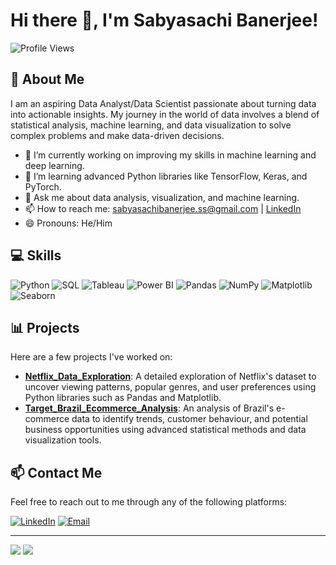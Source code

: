 # Hi there 👋, I'm Sabyasachi Banerjee!

![Profile Views](https://komarev.com/ghpvc/?username=ssgalactic&color=green)

## 🌟 About Me
I am an aspiring Data Analyst/Data Scientist passionate about turning data into actionable insights. My journey in the world of data involves a blend of statistical analysis, machine learning, and data visualization to solve complex problems and make data-driven decisions.

- 🔭 I’m currently working on improving my skills in machine learning and deep learning.
- 🌱 I’m learning advanced Python libraries like TensorFlow, Keras, and PyTorch.
- 💬 Ask me about data analysis, visualization, and machine learning.
- 📫 How to reach me: [sabyasachibanerjee.ss@gmail.com](mailto:sabyasachibanerjee.ss@gmail.com) | [LinkedIn](https://www.linkedin.com/in/ss-banerjee/)
- 😄 Pronouns: He/Him

## 💻 Skills
![Python](https://img.shields.io/badge/Python-FFD43B?style=for-the-badge&logo=python&logoColor=blue)
![SQL](https://img.shields.io/badge/SQL-4479A1?style=for-the-badge&logo=sql&logoColor=white)
![Tableau](https://img.shields.io/badge/Tableau-E97627?style=for-the-badge&logo=tableau&logoColor=white)
![Power BI](https://img.shields.io/badge/Power_BI-F2C811?style=for-the-badge&logo=power-bi&logoColor=black)
![Pandas](https://img.shields.io/badge/Pandas-150458?style=for-the-badge&logo=pandas&logoColor=white)
![NumPy](https://img.shields.io/badge/NumPy-013243?style=for-the-badge&logo=numpy&logoColor=white)
![Matplotlib](https://img.shields.io/badge/Matplotlib-ffffff?style=for-the-badge&logo=matplotlib&logoColor=black)
![Seaborn](https://img.shields.io/badge/Seaborn-3776AB?style=for-the-badge&logo=python&logoColor=white)

## 📊 Projects
Here are a few projects I've worked on:

- **[Netflix_Data_Exploration](https://github.com/ssgalactic/Netflix_Data_Exploration)**: A detailed exploration of Netflix's dataset to uncover viewing patterns, popular genres, and user preferences using Python libraries such as Pandas and Matplotlib.
- **[Target_Brazil_Ecommerce_Analysis](https://github.com/ssgalactic/Target_Brazil_Ecommerce_Analysis)**: An analysis of Brazil's e-commerce data to identify trends, customer behaviour, and potential business opportunities using advanced statistical methods and data visualization tools.

## 📫 Contact Me
Feel free to reach out to me through any of the following platforms:

[![LinkedIn](https://img.shields.io/badge/LinkedIn-0A66C2?style=for-the-badge&logo=linkedin&logoColor=white)](https://www.linkedin.com/in/ss-banerjee/)
[![Email](https://img.shields.io/badge/Email-D14836?style=for-the-badge&logo=gmail&logoColor=white)](mailto:sabyasachibanerjee.ss@gmail.com)

---

![](https://github-readme-stats.vercel.app/api?username=ssgalactic&show_icons=true&theme=radical)
![](https://github-readme-stats.vercel.app/api/top-langs/?username=ssgalactic&layout=compact&theme=radical)

